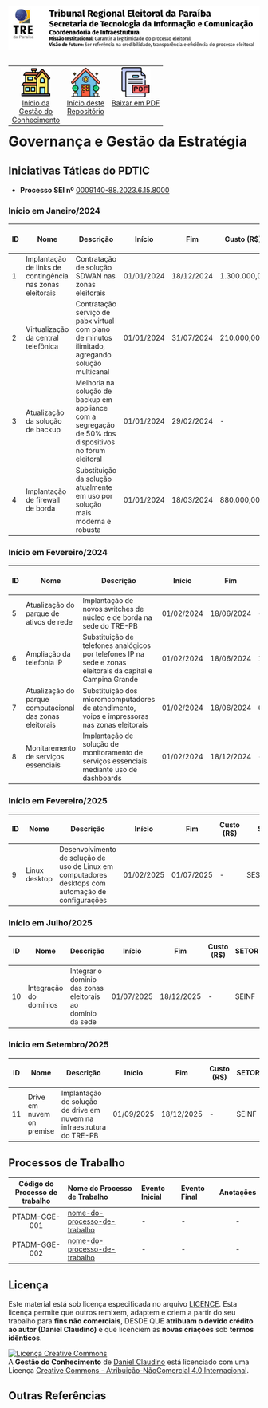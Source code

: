 ![center](../figuras/tre-pb-cabecalo-padrao-stic-coinf-seinf.png)

<table align="right" border="0">
  <tr>
    <td align="center" valign="top">
      <a href="https://github.com/dnlclaudino/gestao-do-conhecimento#readme">
        <img src="https://github.com/dnlclaudino/imagens/blob/master/icones/icone-casa3.png?raw=true" heigh="60" width="60"><br>Início da <br>Gestão do <br>Conhecimento
      </a>
    </td>
    <td align="center" valign="top">
      <a href="https://github.com/dnlclaudino/tre-pb-seinf-proc-trab-adm#readme">
        <img src="https://github.com/dnlclaudino/imagens/blob/master/icones/icone-casa2.png?raw=true" heigh="60" width="60"><br>Início deste <br>Repositório
      </a>
    </td>
    <td align="center" valign="top">
      <a href="https://github.com/dnlclaudino/tre-pb-seinf-proc-trab-adm#readme">
        <img src="https://github.com/dnlclaudino/imagens/blob/master/icones-aplicativos/pdf/pdf.png?raw=true" heigh="60" width="60"><br>Baixar em PDF
      </a>
    </td>
  </tr>
</table><br><br><br><br><br>

# Governança e Gestão da Estratégia


## Iniciativas Táticas do PDTIC

- **Processo SEI nº** [0009140-88.2023.6.15.8000](https://sei.tre-pb.jus.br/sei/controlador.php?acao=procedimento_trabalhar&id_procedimento=1731776)

### Início em Janeiro/2024

| ID | Nome                                                      | Descrição                                                                                                    | Início   | Fim      | Custo (R$)           | SETOR       | Situação da Iniciativa     |Observação       |
| -- | --------------------------------------------------------- | ------------------------------------------------------------------------------------------------------------ | ---------- | ---------- | ------------ | ----------- | --------------- |-------------------------|
| 1  | Implantação de links de contingência nas zonas eleitorais | Contratação de solução SDWAN nas zonas eleitorais                                                            | 01/01/2024 | 18/12/2024 | 1.300.000,00 | COINF       | Iniciado | custo do contrato da tely + telebras |
| 2  | Virtualização da central telefônica                       | Contratação serviço de pabx virtual com plano de minutos ilimitado, agregando solução multicanal             | 01/01/2024 | 31/07/2024 | 210.000,00   | COINF       | Iniciado |-|
| 3  | Atualização da solução de backup                          | Melhoria na solução de backup em appliance com a segregação de 50% dos dispositivos no fórum eleitoral       | 01/01/2024 | 29/02/2024 | -            | SEINF       | Não Iniciado |-|
| 4  | Implantação de firewall de borda                          | Substituição da solução atualmente em uso por solução mais moderna e robusta                                 | 01/01/2024 | 18/03/2024 | 880.000,00   | SEINF       | Não iniciado |-|

### Início em Fevereiro/2024

| ID | Nome                                                      | Descrição                                                                                                    | Início   | Fim      | Custo (R$)         | SETOR       | Situação da Iniciativa     |Observação       |
| -- | --------------------------------------------------------- | ------------------------------------------------------------------------------------------------------------ | ---------- | ---------- | ------------ | ----------- | --------------- |-------------------------|
| 5  | Atualização do parque de ativos de rede                   | Implantação de novos switches de núcleo e de borda na sede do TRE-PB                                         | 01/02/2024 | 18/06/2024 | -            | SEINF       | Iniciado | - |
| 6  | Ampliação da telefonia IP                                 | Substituição de telefones analógicos por telefones IP na sede e zonas eleitorais da capital e Campina Grande | 01/02/2024 | 18/06/2024 | 140.000,00   | SEINF       | Iniciado | - |
| 7  | Atualização do parque computacional das zonas eleitorais  | Substituição dos micromcomputadores de atendimento, voips e impressoras nas zonas eleitorais                 | 01/02/2024 | 18/06/2024 | 60.000,00    | SESOP       | Não Iniciado | Custo de diárias |
| 8  | Monitaremento de serviços essenciais                      | Implantação de solução de monitoramento de serviços essenciais mediante uso de dashboards                    | 01/02/2024 | 18/12/2024 | -            | SEINF       | Iniciado | - |

### Início em Fevereiro/2025
| ID | Nome                                                      | Descrição                                                                                                    | Início     | Fim        | Custo (R$)   | SETOR       | Situação da Iniciativa  | Observação       |
| -- | --------------------------------------------------------- | ------------------------------------------------------------------------------------------------------------ | ---------- | ---------- | ------------ | ----------- | ----------------------- |------------------|
| 9  | Linux desktop| Desenvolvimento de solução de uso de Linux em computadores desktops com automação de configurações                                                        | 01/02/2025 | 01/07/2025 | -            | SESOP/SEINF | Não Iniciado            | - |

### Início em Julho/2025

| ID | Nome                                                      | Descrição                                                                                                    | Início     | Fim        | Custo (R$)   | SETOR      | Situação da Iniciativa     |Observação    |
| -- | --------------------------------------------------------- | ------------------------------------------------------------------------------------------------------------ | ---------- | ---------- | ------------ | -----------| ---------------------------|--------------|
| 10 | Integração do domínios                                    | Integrar o domínio das zonas eleitorais ao domínio da sede                                                   | 01/07/2025 | 18/12/2025 | -            | SEINF      | Não Iniciado               | -            |

### Início em Setembro/2025
| ID | Nome                                                      | Descrição                                                                                                    | Início   | Fim          | Custo (R$)   | SETOR      | Situação da Iniciativa | Observação              |
| -- | --------------------------------------------------------- | ------------------------------------------------------------------------------------------------------------ | ---------- | ---------- | ------------ | -----------|------------------------|-------------------------|
| 11 | Drive em nuvem on premise                                 | Implantação de solução de drive em nuvem na infraestrutura do TRE-PB                                         | 01/09/2025 | 18/12/2025 | -            | SEINF      | Não iniciado | - |


## Processos de Trabalho


| Código do<br>Processo de trabalho | Nome do Processo de Trabalho | Evento Inicial | Evento Final | Anotações |
|:---:|:---|:---|:---|:---:|
|PTADM-GGE-001|[nome-do-processo-de-trabalho]()|-|-|-|
|PTADM-GGE-002|[nome-do-processo-de-trabalho]()|-|-|-|

## Licença

Este material está sob licença especificada no arquivo [LICENCE](../LICENSE). Esta licença permite que outros remixem, adaptem e criem a partir do seu trabalho para **fins não comerciais**, DESDE QUE **atribuam o devido crédito ao autor (Daniel Claudino)** e que licenciem as **novas criações** sob **termos idênticos**.

<a rel="license" href="http://creativecommons.org/licenses/by-nc/4.0/"><img alt="Licença Creative Commons" style="border-width:0" src="https://i.creativecommons.org/l/by-nc/4.0/88x31.png" /></a><br /><span xmlns:dct="http://purl.org/dc/terms/" href="http://purl.org/dc/dcmitype/Text" property="dct:title" rel="dct:type">A <b>Gestão do Conhecimento</b></span> de <a xmlns:cc="http://creativecommons.org/ns#" href="https://github.com/dnlclaudino/gestao-do-conhecimento" property="cc:attributionName" rel="cc:attributionURL">Daniel Claudino</a> está licenciado com uma Licença <a rel="license" href="http://creativecommons.org/licenses/by-nc/4.0/">Creative Commons - Atribuição-NãoComercial 4.0 Internacional</a>.

## Outras Referências
